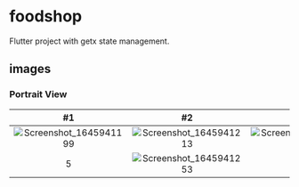 # foodshop

Flutter project with getx state management.

## images

### Portrait View

| #1 | #2 | #3 |
|:---:|:---:|:---:|
| ![Screenshot_1645941199](https://user-images.githubusercontent.com/46113474/155870633-85078516-6ff5-4ff2-8d94-0145ff9b3aee.png)  |  ![Screenshot_1645941213](https://user-images.githubusercontent.com/46113474/155870644-9e558bf7-2a78-40b3-9808-163943001dd7.png)  |  ![Screenshot_1645941216](https://user-images.githubusercontent.com/46113474/155870651-75bced6f-a7f3-4a1a-a650-c710f7ed0793.png)
|  5 |  ![Screenshot_1645941253](https://user-images.githubusercontent.com/46113474/155870662-e24dbde9-5f0f-4367-aacf-3a7045ec30ca.png) |6

